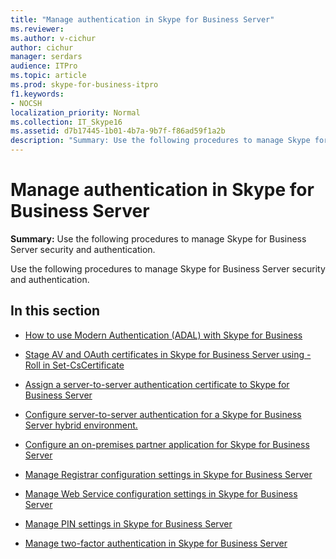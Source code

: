 ```yaml
---
title: "Manage authentication in Skype for Business Server"
ms.reviewer: 
ms.author: v-cichur
author: cichur
manager: serdars
audience: ITPro
ms.topic: article
ms.prod: skype-for-business-itpro
f1.keywords:
- NOCSH
localization_priority: Normal
ms.collection: IT_Skype16
ms.assetid: d7b17445-1b01-4b7a-9b7f-f86ad59f1a2b
description: "Summary: Use the following procedures to manage Skype for Business Server security and authentication."
---
```


# Manage authentication in Skype for Business Server
 
**Summary:** Use the following procedures to manage Skype for Business Server security and authentication.
  
Use the following procedures to manage Skype for Business Server security and authentication.
  
## In this section

- [How to use Modern Authentication (ADAL) with Skype for Business](use-adal.md)
    
- [Stage AV and OAuth certificates in Skype for Business Server using -Roll in Set-CsCertificate](stage-av-and-oauth-certificates.md)
    
- [Assign a server-to-server authentication certificate to Skype for Business Server](assign-a-server-to-server-certificate.md)

- [Configure server-to-server authentication for a Skype for Business Server hybrid environment.](configure-a-hybrid-environment.md)

- [Configure an on-premises partner application for Skype for Business Server](configure-an-on-premises-partner-app.md)
    
- [Manage Registrar configuration settings in Skype for Business Server](registrar-configuration-settings.md)
    
- [Manage Web Service configuration settings in Skype for Business Server](web-service-configuration-settings.md)
    
- [Manage PIN settings in Skype for Business Server](pin-settings.md)
    
- [Manage two-factor authentication in Skype for Business Server](two-factor-authentication.md)
    

